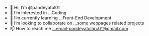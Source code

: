 - 👋 Hi, I’m @pandeyatul01
- 👀 I’m interested in ...Coding
- 🌱 I’m currently learning ...Front-End Development
- 💞️ I’m looking to collaborate on ...some webpages related projects
- 📫 How to reach me ...email-pandeyatulhrc01@gmail.com

<!---
pandeyatul01/pandeyatul01 is a ✨ special ✨ repository because its `README.md` (this file) appears on your GitHub profile.
You can click the Preview link to take a look at your changes.
--->
